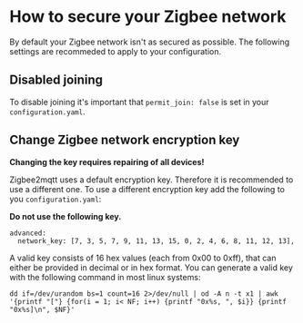 # How to secure your Zigbee network
By default your Zigbee network isn't as secured as possible. The following settings are recommeded to apply to your configuration.

## Disabled joining
To disable joining it's important that `permit_join: false` is set in your `configuration.yaml`.

## Change Zigbee network encryption key
**Changing the key requires repairing of all devices!**

Zigbee2mqtt uses a default encryption key. Therefore it is recommended to use a different one.  To use a different encryption key add the following to you `configuration.yaml`:

**Do not use the following key.**
```
advanced:
  network_key: [7, 3, 5, 7, 9, 11, 13, 15, 0, 2, 4, 6, 8, 11, 12, 13],
```

A valid key consists of 16 hex values (each from 0x00 to 0xff), that can either be provided in decimal or in hex format. You can generate a valid key with the following command in most linux systems:
```
dd if=/dev/urandom bs=1 count=16 2>/dev/null | od -A n -t x1 | awk '{printf "["} {for(i = 1; i< NF; i++) {printf "0x%s, ", $i}} {printf "0x%s]\n", $NF}'
```
